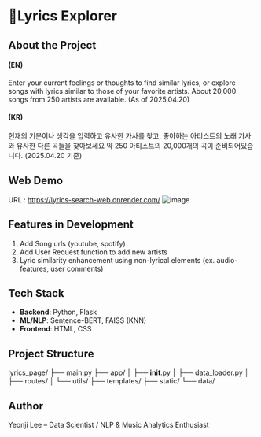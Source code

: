 # 🎵Lyrics Explorer

## About the Project 
#### (EN)
Enter your current feelings or thoughts to find similar lyrics,
or explore songs with lyrics similar to those of your favorite artists.
About 20,000 songs from 250 artists are available. (As of 2025.04.20)

#### (KR)
현재의 기분이나 생각을 입력하고 유사한 가사를 찾고,
좋아하는 아티스트의 노래 가사와 유사한 다른 곡들을 찾아보세요
약 250 아티스트의 20,000개의 곡이 준비되어있습니다. (2025.04.20 기준)

## Web Demo 
URL : https://lyrics-search-web.onrender.com/
![image](https://github.com/user-attachments/assets/9e511168-8005-41e6-938f-f987c52946f7)


## Features in Development
1. Add Song urls (youtube, spotify)
2. Add User Request function to add new artists
3. Lyric similarity enhancement using non-lyrical elements (ex. audio-features, user comments)

## Tech Stack
- **Backend**: Python, Flask
- **ML/NLP**: Sentence-BERT, FAISS (KNN)
- **Frontend**: HTML, CSS

## Project Structure
lyrics_page/
├── main.py
├── app/
│   ├── __init__.py
│   ├── data_loader.py
│   ├── routes/
│   └── utils/
├── templates/
├── static/
└── data/

## Author
Yeonji Lee – Data Scientist / NLP & Music Analytics Enthusiast
